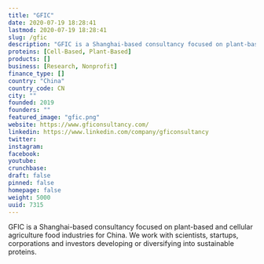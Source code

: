 ```yaml
---
title: "GFIC"
date: 2020-07-19 18:28:41
lastmod: 2020-07-19 18:28:41
slug: /gfic
description: "GFIC is a Shanghai-based consultancy focused on plant-based and cellular agriculture food industries for China. We work with scientists, startups, corporations and investors developing or diversifying into sustainable proteins."
proteins: [Cell-Based, Plant-Based]
products: []
business: [Research, Nonprofit]
finance_type: []
country: "China"
country_code: CN
city: ""
founded: 2019
founders: ""
featured_image: "gfic.png"
website: https://www.gficonsultancy.com/
linkedin: https://www.linkedin.com/company/gficonsultancy
twitter: 
instagram: 
facebook: 
youtube: 
crunchbase: 
draft: false
pinned: false
homepage: false
weight: 5000
uuid: 7315
---
```

GFIC is a Shanghai-based consultancy focused on plant-based and cellular agriculture food industries for China. We work with scientists, startups, corporations and investors developing or diversifying into sustainable proteins.
